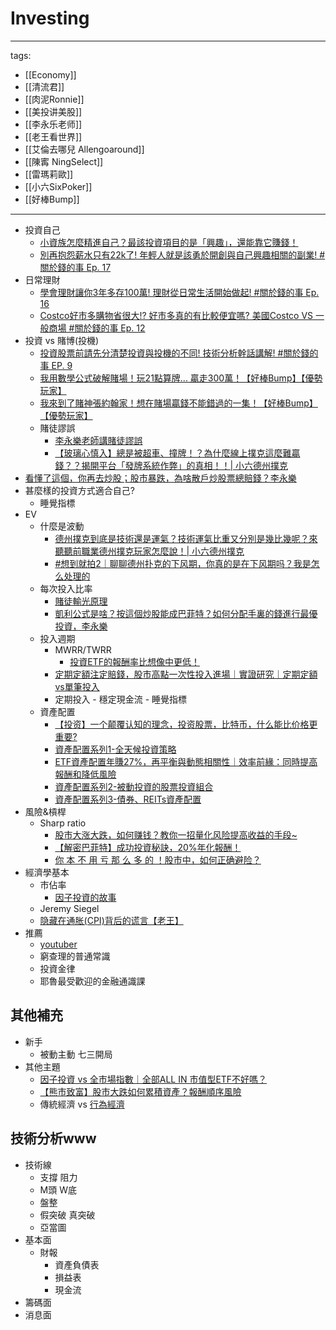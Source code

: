 # Investing

---
tags:
  - [[Economy]]
  - [[清流君]]
  - [[肉泥Ronnie]]
  - [[美投讲美股]]
  - [[李永乐老师]]
  - [[老王看世界]]
  - [[艾倫去哪兒 Allengoaround]]
  - [[陳寗 NingSelect]]   
  - [[雷瑪莉歐]]
  - [[小六SixPoker]]
  - [[好棒Bump]]
---

* 投資自己
  * [小資族怎麼精進自己？最該投資項目的是「興趣」，還能靠它賺錢！](https://youtu.be/pmF7Pa2AuJk)
  * [別再抱怨薪水只有22k了! 年輕人就是該勇於開創與自己興趣相關的副業! #關於錢的事 Ep. 17](https://youtu.be/wT2AZbBastc)
* 日常理財
  * [學會理財讓你3年多存100萬! 理財從日常生活開始做起! #關於錢的事 Ep. 16](https://www.youtube.com/watch?v=zUsoPq8_6WM)
  * [Costco好市多購物省很大!? 好市多真的有比較便宜嗎? 美國Costco VS 一般商場 #關於錢的事 Ep. 12](https://youtu.be/DEwMnCZhGv0)
* 投資 vs 賭博(投機)
  * [投資股票前請先分清楚投資與投機的不同! 技術分析幹話講解! #關於錢的事 EP. 9](https://youtu.be/v1ZoPSxeL4g)
  * [我用數學公式破解賭場！玩21點算牌... 贏走300萬！【好棒Bump】【優勢玩家】](https://www.youtube.com/watch?v=deaAMT211_Q)
  * [我來到了賭神張約翰家！想在賭場贏錢不能錯過的一集！【好棒Bump】【優勢玩家】](https://www.youtube.com/watch?v=ee2i1JV29lQ)
  * 賭徒謬誤
    * [李永樂老師講賭徒謬誤](https://www.youtube.com/watch?v=yoOocF47BRI)
    * [【玻璃心慎入】總是被超車、撞牌！？為什麼線上撲克這麼難贏錢？？揭開平台「發牌系統作弊」的真相！！| 小六德州撲克](https://www.youtube.com/watch?v=MjMB-yR7psU&list=PLDD0Zm1dzAcggwnDr4Ell2DpQD1Ck_8e5&index=9)
* [看懂了這個，你再去炒股；股市暴跌，為啥散戶炒股票總賠錢？李永樂](https://www.youtube.com/watch?v=g-wCpEZBEdw)
* 甚麼樣的投資方式適合自己?
  * 睡覺指標
* EV
  * 什麼是波動
    * [德州撲克到底是技術還是運氣？技術運氣比重又分別是幾比幾呢？來聽聽前職業德州撲克玩家怎麼說！| 小六德州撲克](https://www.youtube.com/watch?v=2iwgZC5mHuk)
    * [#想到就拍2｜聊聊德州扑克的下风期，你真的是在下风期吗？我是怎么处理的](https://www.youtube.com/watch?v=oJB0tkq_AUA)
  * 每次投入比率
    * [賭徒輸光原理](https://www.youtube.com/watch?v=AadaEc6pJpw)
    * [凱利公式是啥？按這個炒股能成巴菲特？如何分配手裏的錢進行最優投資，李永樂](https://www.youtube.com/watch?v=v2JGTi5lhY4)
  * 投入週期
    * MWRR/TWRR
      * [投資ETF的報酬率比想像中更低！](https://www.youtube.com/watch?v=RJOtzU5_wus)
    * [定期定額注定賠錢，股市高點一次性投入進場｜實證研究｜定期定額vs單筆投入](https://www.youtube.com/watch?v=uTXwhTTIuMw)
    * 定期投入 - 穩定現金流 - 睡覺指標
  * 資產配置
    * [【投资】一个颠覆认知的理念，投资股票，比特币，什么能比价格更重要?](https://www.youtube.com/watch?v=nIZO_bAlR0k)
    * [資產配置系列1-全天候投資策略](https://www.youtube.com/watch?v=a2OYIFC5WuY)
    * [ETF資產配置年賺27%，再平衡與動態相關性｜效率前緣：同時提高報酬和降低風險](https://www.youtube.com/watch?v=ayGJmKcLBlo)
    * [資產配置系列2-被動投資的股票投資組合](https://www.youtube.com/watch?v=nkUAfBQhGQA)
    * [資產配置系列3-債券、REITs資產配置](https://www.youtube.com/watch?v=tWivlBN4CVI)
* 風險&槓桿
  * Sharp ratio
    * [股市大涨大跌，如何赚钱？教你一招量化风险提高收益的手段~](https://www.youtube.com/watch?v=OCT_XwOi0ME)
    * [【解密巴菲特】成功投資秘訣，20%年化報酬！](https://www.youtube.com/watch?v=M2jZTl2cvss)
    * [你 本 不 用 亏 那 么 多 的 ！股市中，如何正确避险？](https://www.youtube.com/watch?v=-dTjRYFEr7s)
* 經濟學基本
  * 市佔率
    * [因子投資的故事](https://www.youtube.com/watch?v=ecmtd3udVV4)
  * Jeremy Siegel 
  * [隐藏在通胀(CPI)背后的谎言【老王】](https://www.youtube.com/watch?v=CdO__9BXSAw)
* 推薦
  * [youtuber](https://github.com/QuantumNecro/Knowledge/blob/main/Youtuber/Economy%20YT.md)
  * 窮查理的普通常識
  * 投資金律
  * 耶魯最受歡迎的金融通識課


## 其他補充
* 新手
  * 被動主動 七三開局
* 其他主題 
  * [因子投資 vs 全市場指數｜全部ALL IN 市值型ETF不好嗎？](https://www.youtube.com/watch?v=YCEdSco0EXY)
  * [【熊市致富】股市大跌如何累積資產？報酬順序風險](https://www.youtube.com/watch?v=n17xjMg5c2U)
  * 傳統經濟 vs [行為經濟](./Behavioral%20Finance.md)

## 技術分析www
* 技術線
  * 支撐 阻力
  * M頭 W底
  * 盤整
  * 假突破 真突破
  * 亞當圖
* 基本面
  * 財報
    * 資產負債表
    * 損益表
    * 現金流
* 籌碼面
* 消息面
